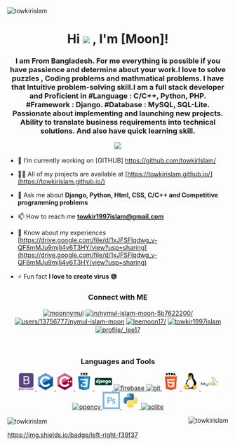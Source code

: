 <p align="left"> <img src="https://komarev.com/ghpvc/?username=towkirislam&label=Profile%20views&color=0e75b6&style=flat" alt="towkirislam" /> </p>

<h1 align="center">Hi <img src="https://media.giphy.com/media/hvRJCLFzcasrR4ia7z/giphy.gif" width="30px"> , I'm [Moon]!</h1>
<h3 align="center">I am From Bangladesh. For me everything is possible if you have passience and determine about your work.I love to solve puzzles , Coding problems and mathmatical problems. I have that Intuitive problem-solving skill.I am a full stack developer and Proficient in #Language : C/C++, Python, PHP. #Framework : Django. #Database : MySQL, SQL-Lite. Passionate about implementing and launching new projects. Ability to translate business requirements into technical solutions. And also have quick learning skill.</h3>

<p align="center"> <img src="https://github-readme-stats.vercel.app/api?username=towkirIslam&show_icons=true&count_private=true&theme=chartreuse-dark" />



- 🔭 I’m currently working on [GITHUB] https://github.com/towkirIslam/ 

- 👨‍💻 All of my projects are available at [https://towkirislam.github.io/](https://towkirislam.github.io/)

- 💬 Ask me about **Django, Python, Html, CSS, C/C++ and Competitive programming problems**

- 📫 How to reach me **towkir1997islam@gmail.com**

- 📄 Know about my experiences [https://drive.google.com/file/d/1xJFSFlqdwg_y-QF8mMJu9mjIj4v6T3HY/view?usp=sharing](https://drive.google.com/file/d/1xJFSFlqdwg_y-QF8mMJu9mjIj4v6T3HY/view?usp=sharing)

- ⚡ Fun fact **I love to create virus 😅**

<h3 align="center">Connect with ME</h3>
<p align="center">
<a href="https://twitter.com/moonnymul" target="blank"><img align="center" src="https://raw.githubusercontent.com/rahuldkjain/github-profile-readme-generator/master/src/images/icons/Social/twitter.svg" alt="moonnymul" height="30" width="40" /></a>
<a href="https://linkedin.com/in/in/nymul-islam-moon-5b7622200/" target="blank"><img align="center" src="https://raw.githubusercontent.com/rahuldkjain/github-profile-readme-generator/master/src/images/icons/Social/linked-in-alt.svg" alt="in/nymul-islam-moon-5b7622200/" height="30" width="40" /></a>
<a href="https://stackoverflow.com/users/users/13756777/nymul-islam-moon" target="blank"><img align="center" src="https://raw.githubusercontent.com/rahuldkjain/github-profile-readme-generator/master/src/images/icons/Social/stack-overflow.svg" alt="users/13756777/nymul-islam-moon" height="30" width="40" /></a>
<a href="https://fb.com/leemoon17/" target="blank"><img align="center" src="https://raw.githubusercontent.com/rahuldkjain/github-profile-readme-generator/master/src/images/icons/Social/facebook.svg" alt="leemoon17/" height="30" width="40" /></a>
<a href="https://www.hackerrank.com/towkir1997islam" target="blank"><img align="center" src="https://raw.githubusercontent.com/rahuldkjain/github-profile-readme-generator/master/src/images/icons/Social/hackerrank.svg" alt="towkir1997islam" height="30" width="40" /></a>
<a href="https://codeforces.com/profile/_lee17" target="blank"><img align="center" src="https://cdn.jsdelivr.net/npm/simple-icons@3.0.1/icons/codeforces.svg" alt="profile/_lee17" height="30" width="40" /></a>
</p>
<br>
<h3 align="center">Languages and Tools</h3>
<p align="center"> <a href="https://getbootstrap.com" target="_blank"> <img src="https://raw.githubusercontent.com/devicons/devicon/master/icons/bootstrap/bootstrap-plain-wordmark.svg" alt="bootstrap" width="40" height="40"/> </a> <a href="https://www.cprogramming.com/" target="_blank"> <img src="https://raw.githubusercontent.com/devicons/devicon/master/icons/c/c-original.svg" alt="c" width="40" height="40"/> </a> <a href="https://www.w3schools.com/cpp/" target="_blank"> <img src="https://raw.githubusercontent.com/devicons/devicon/master/icons/cplusplus/cplusplus-original.svg" alt="cplusplus" width="40" height="40"/> </a> <a href="https://www.w3schools.com/css/" target="_blank"> <img src="https://raw.githubusercontent.com/devicons/devicon/master/icons/css3/css3-original-wordmark.svg" alt="css3" width="40" height="40"/> </a> <a href="https://www.djangoproject.com/" target="_blank"> <img src="https://raw.githubusercontent.com/devicons/devicon/master/icons/django/django-original.svg" alt="django" width="40" height="40"/> </a> <a href="https://firebase.google.com/" target="_blank"> <img src="https://www.vectorlogo.zone/logos/firebase/firebase-icon.svg" alt="firebase" width="40" height="40"/> </a> <a href="https://git-scm.com/" target="_blank"> <img src="https://www.vectorlogo.zone/logos/git-scm/git-scm-icon.svg" alt="git" width="40" height="40"/> </a> <a href="https://www.w3.org/html/" target="_blank"> <img src="https://raw.githubusercontent.com/devicons/devicon/master/icons/html5/html5-original-wordmark.svg" alt="html5" width="40" height="40"/> </a> <a href="https://www.linux.org/" target="_blank"> <img src="https://raw.githubusercontent.com/devicons/devicon/master/icons/linux/linux-original.svg" alt="linux" width="40" height="40"/> </a> <a href="https://www.mysql.com/" target="_blank"> <img src="https://raw.githubusercontent.com/devicons/devicon/master/icons/mysql/mysql-original-wordmark.svg" alt="mysql" width="40" height="40"/> </a> <a href="https://opencv.org/" target="_blank"> <img src="https://www.vectorlogo.zone/logos/opencv/opencv-icon.svg" alt="opencv" width="40" height="40"/> </a> <a href="https://www.photoshop.com/en" target="_blank"> <img src="https://raw.githubusercontent.com/devicons/devicon/master/icons/photoshop/photoshop-line.svg" alt="photoshop" width="40" height="40"/> </a> <a href="https://www.python.org" target="_blank"> <img src="https://raw.githubusercontent.com/devicons/devicon/master/icons/python/python-original.svg" alt="python" width="40" height="40"/> </a> <a href="https://www.sqlite.org/" target="_blank"> <img src="https://www.vectorlogo.zone/logos/sqlite/sqlite-icon.svg" alt="sqlite" width="40" height="40"/> </a> </p>


<p><img align="right" src="https://github-readme-stats.vercel.app/api/top-langs?username=towkirislam&theme=chartreuse-dark&show_icons=true&locale=en&layout=compact" alt="towkirislam" /></p>


<p><img align="center" src="https://github-readme-streak-stats.herokuapp.com/?user=towkirislam&theme=chartreuse-dark&show_icons=true" alt="towkirislam" /></p>


https://img.shields.io/badge/left-right-f39f37
